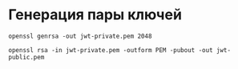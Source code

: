 # Генерация пары ключей

```shell
openssl genrsa -out jwt-private.pem 2048
```

```shell
openssl rsa -in jwt-private.pem -outform PEM -pubout -out jwt-public.pem
```